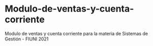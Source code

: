 # Modulo-de-ventas-y-cuenta-corriente
Modulo de ventas y cuenta corriente para la materia de Sistemas de Gestión - FIUNI 2021
